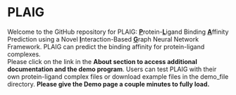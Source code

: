 # PLAIG
Welcome to the GitHub repository for PLAIG: <u>**P**</u>rotein-<u>**L**</u>igand Binding <u>**A**</u>ffinity Prediction using a Novel <u>**I**</u>nteraction-Based <u>**G**</u>raph Neural Network Framework. PLAIG can predict the binding affinity for protein-ligand complexes.  
Please click on the link in the **About section to access additional documentation and the demo program**. Users can test PLAIG with their own protein-ligand complex files or download example files in the demo_file directory. **Please give the Demo page a couple minutes to fully load.**

